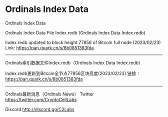 # Ordinals Index Data
Ordinals Index Data

Ordinals Index Data File Index.redb (Ordinals Index Data Index.redb)

Index.redb updated to block height 77856 of Bitcoin full node (2023/02/23)
Link: https://pan.quark.cn/s/8b0851383fda

--------------------------

Ordinals索引数据文件Index.redb（Ordinals Index Data Index.redb）

Index.redb更新到Bitcoin全节点77856区块高度(2023/02/23)
链接：https://pan.quark.cn/s/8b0851383fda

--------------------------

Ordinals最新消息（Ordinals News）
Twitter 
https://twitter.com/CryptoCellLabs 

Discord
http://discord.gg/C2Labs 

